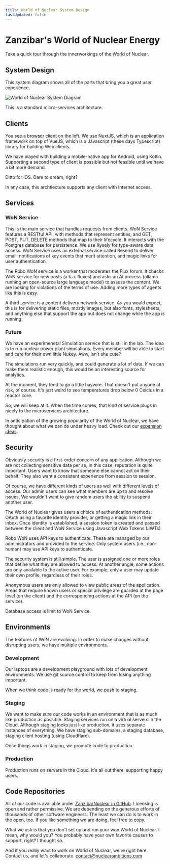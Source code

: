 ```yaml
---
title: World of Nuclear System Design
lastUpdated: false
---
```


# Zanzibar's World of Nuclear Energy

Take a quick tour through the innerworkings of the World of Nuclear.

## System Design

This system diagram shows all of the parts that bring you a great user experience.

![World of Nuclear System Diagram](/images/WoN-Architecture.png)

This is a standard micro-services architecture.

## Clients

You see a browser client on the left. We use NuxtJS, which is an application framework on top of VueJS, which is a Javascript (these days Typescript) library for building Web clients.

We have played with building a mobile-native app for Android, using Kotlin. Supporting a second type of client is possible but not feasible until we have a bit more demand.

Ditto for iOS. Dare to dream, right?

In any case, this archtiecture supports any client with Internet access.

## Services

### WoN Service

This is the main service that handles requests from clients. WoN Service features a RESTful API, with methods that represent entities, and GET, POST, PUT, DELETE methods that map to their lifecycle. It interacts with the Postgres database for persistence. We use Kysely for type-aware data access. WoN Service uses an external service called Resend to deliver email: notifications of key events that merit attention, and magic links for user authentication.

The Robo WoN service is a worker that moderates the Flux forum. It checks WoN service for new posts (a.k.a. fluxes) and asks an AI process (ollama running an open-source large language model) to assess the content. We are looking for violations of the terms of use. Adding more types of agents like this is easy.

A third service is a content delivery network service. As you would expect, this is for delivering static files, mostly images, but also fonts, stylesheets, and anything else that support the app but does not change while the app is running.

### Future

We have an experimenetal Simulation service that is still in the lab. The idea is to run nuclear power plant simulations. Every member will be able to start and care for their own little Nukey. Aww, isn't she cute?

The simulations run very quickly, and could generate a lot of data. If we can make them realistic enough, this would be an interesting source for analytics.

At the moment, they tend to go a little haywire. That doesn't put anyone at risk, of course. It's just weird to see temperatures drop below 0 Celcius in a reactor core.

So, we will keep at it. When the time comes, that kind of service plugs in nicely to the microservices architecture.

In anticipation of the growing popularity of the World of Nuclear, we have thought about what we can do under heavy load. Check out our [expansion ideas](./expansion-ideas).

## Security

Obviously security is a first-order concern of any application. Although we are not collecting sensitive data per se, in this case, reputation is quite important. Users want to know that someone else cannot act on their behalf. They also want a consistent experience from session to session.

Of course, we have different kinds of users as well with different levels of access. Our admin users can see what members are up to and resolve issues. We wouldn't want to give random users the ability to suspend another user.

The World of Nuclear gives users a choice of authentication methods: OAuth using a favorite identity provider, or getting a magic link in their inbox. Once identity is established, a session token is created and passed between the client and WoN Service using Javascript Web Tokens (JWTs).

Robo WoN uses API keys to authenticate. These are managed by our administrators and provided to the service. Only system users (i.e., non-human) may use API keys to authenticate.

The security system is still simple. The user is assigned one or more roles that define what they are allowed to access. At another angle, some actions are only available to the active user. For example, only a user may update their own profile, regardless of their roles.

Anonymous users are only allowed to view public areas of the application. Areas that require known users or special privilege are guarded at the page level (on the client) and the corresponding actions at the API (on the service).

Database access is limit to WoN Service.

## Environments

The features of WoN are evolving. In order to make changes without disrupting users, we have multiple environments.

### Development

Our laptops are a development playground with lots of development environments. We use git source control to keep from losing anything important.

When we think code is ready for the world, we push to staging.

### Staging

We want to make sure our code works in an environment that is as much like production as possible. Staging services run on a virtual servers in the Cloud. Although staging looks just like production, it uses separate instances of everything. We have staging sub-domains, a staging database, staging client hosting (using Cloudflare).

Once things work in staging, we promote code to production.

### Production

Production runs on servers in the Cloud. It's all out there, supporting happy users.

## Code Repositories

All of our code is available under [ZanzibarNuclear in GitHub](https://github.com/ZanzibarNuclear). Licensing is open and rather permissive. We are depending on the generous efforts of thousands of other software engineers. The least we can do is to work in the open, too. If you like something we are doing, feel free to copy.

What we ask is that you don't set up and run your won World of Nuclear. I mean, why would you? You probably have your own favorite causes to support, right? I thought so.

And if you really want to work on World of Nuclear, we're right here. Contact us, and let's collaborate. contact@nuclearambitions.com
